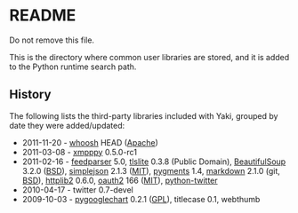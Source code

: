 # README

Do not remove this file.

This is the directory where common user libraries are stored, and it is added to the Python runtime search path.

## History

The following lists the third-party libraries included with Yaki, grouped by date they were added/updated:

* 2011-11-20 - [whoosh][w] HEAD ([Apache][a])
* 2011-03-08 - [xmpppy][x] 0.5.0-rc1
* 2011-02-16 - [feedparser][f] 5.0, [tlslite][t] 0.3.8 (Public Domain), [BeautifulSoup][bs] 3.2.0 ([BSD][bsd]), [simplejson][sj] 2.1.3 ([MIT][mit]), [pygments][p] 1.4, [markdown][m] 2.1.0 (git, [BSD][bsd]), [httplib2][h] 0.6.0, [oauth2][o] 166 ([MIT][mit]), [python-twitter][pt]
* 2010-04-17 - twitter 0.7-devel  
* 2009-10-03 - [pygooglechart][pgc] 0.2.1 ([GPL][g]), titlecase 0.1, webthumb  

[a]: http://en.wikipedia.org/wiki/Apache_license
[bs]: http://www.crummy.com/software/BeautifulSoup
[bsd]: http://en.wikipedia.org/wiki/BSD_licenses
[f]: http://www.feedparser.org/
[g]: http://www.gnu.org/licenses/
[h]: http://code.google.com/p/httplib2
[m]: http://www.freewisdom.org/projects/python-markdown/
[mit]: http://en.wikipedia.org/wiki/MIT_license
[p]: http://pygments.org/
[pt]: http://code.google.com/p/python-twitter/
[o]: http://github.com/simplegeo/python-oauth2
[pgc]:http://pygooglechart.slowchop.com/
[sj]: http://pypi.python.org/pypi/simplejson/
[t]: http://trevp.net/tlslite/
[w]: http://woosh.ca
[x]: http://xmpppy.sourceforge.net/
